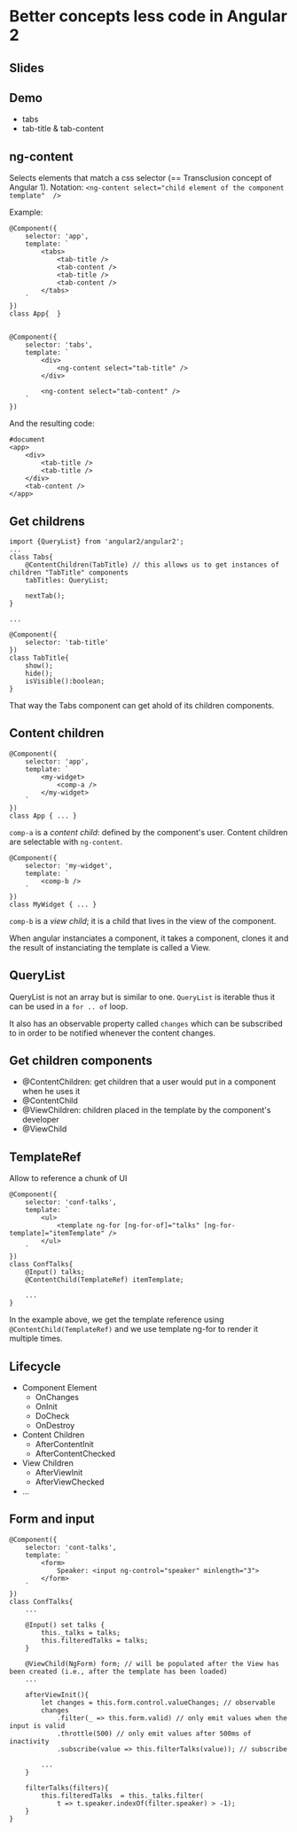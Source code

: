 # Better concepts less code in Angular 2

## Slides


## Demo

* tabs
* tab-title & tab-content


## ng-content
Selects elements that match a css selector (== Transclusion concept of Angular 1).
Notation: `<ng-content select="child element of the component template"  />`

Example:

```
@Component({
    selector: 'app',
    template: `
        <tabs>
            <tab-title />
            <tab-content />
            <tab-title />
            <tab-content />
        </tabs>
    `
})
class App{  }


@Component({
    selector: 'tabs',
    template: `
        <div>
            <ng-content select="tab-title" />
        </div>

        <ng-content select="tab-content" />
    `
})
```

And the resulting code:

```
#document
<app>
    <div>
        <tab-title />
        <tab-title />
    </div>
    <tab-content />
</app>
```

## Get childrens
```
import {QueryList} from 'angular2/angular2';
...
class Tabs{
    @ContentChildren(TabTitle) // this allows us to get instances of children "TabTitle" components
    tabTitles: QueryList;

    nextTab();
}

...

@Component({
    selector: 'tab-title'
})
class TabTitle{
    show();
    hide();
    isVisible():boolean;
}
```

That way the Tabs component can get ahold of its children components.

## Content children

```
@Component({
    selector: 'app',
    template: `
        <my-widget>
            <comp-a />
        </my-widget>
    `
})
class App { ... }
```

`comp-a` is a _content child_: defined by the component's user. Content children are selectable with `ng-content`.

```
@Component({
    selector: 'my-widget',
    template: `
        <comp-b />
    `
})
class MyWidget { ... }
```

`comp-b` is a _view child_; it is a child that lives in the view of the component.

When angular instanciates a component, it takes a component, clones it and the result of instanciating the template is called a View.

## QueryList
QueryList is not an array but is similar to one. `QueryList` is iterable thus it can be used in a `for .. of` loop.

It also has an observable property called `changes` which can be subscribed to in order to be notified whenever the content changes.

## Get children components
* @ContentChildren: get children that a user would put in a component when he uses it
* @ContentChild
* @ViewChildren: children placed in the template by the component's developer
* @ViewChild

## TemplateRef
Allow to reference a chunk of UI

```
@Component({
    selector: 'conf-talks',
    template: `
        <ul>
            <template ng-for [ng-for-of]="talks" [ng-for-template]="itemTemplate" />
        </ul>
    `
})
class ConfTalks{
    @Input() talks;
    @ContentChild(TemplateRef) itemTemplate;

    ...
}
```

In the example above, we get the template reference using `@ContentChild(TemplateRef)` and we use template ng-for to render it multiple times.

## Lifecycle
* Component Element
  * OnChanges
  * OnInit
  * DoCheck
  * OnDestroy
* Content Children
  * AfterContentInit
  * AfterContentChecked
* View Children
  * AfterViewInit
  * AfterViewChecked
* ...

## Form and input

```
@Component({
    selector: 'cont-talks',
    template: `
        <form>
            Speaker: <input ng-control="speaker" minlength="3">
        </form>
    `
})
class ConfTalks{
    ...

    @Input() set talks {
        this._talks = talks;
        this.filteredTalks = talks;
    }

    @ViewChild(NgForm) form; // will be populated after the View has been created (i.e., after the template has been loaded)
    ...

    afterViewInit(){
        let changes = this.form.control.valueChanges; // observable
        changes
            .filter(_ => this.form.valid) // only emit values when the input is valid
            .throttle(500) // only emit values after 500ms of inactivity
            .subscribe(value => this.filterTalks(value)); // subscribe

        ...
    }

    filterTalks(filters){
        this.filteredTalks  = this._talks.filter(
            t => t.speaker.indexOf(filter.speaker) > -1);
    }
}
```

